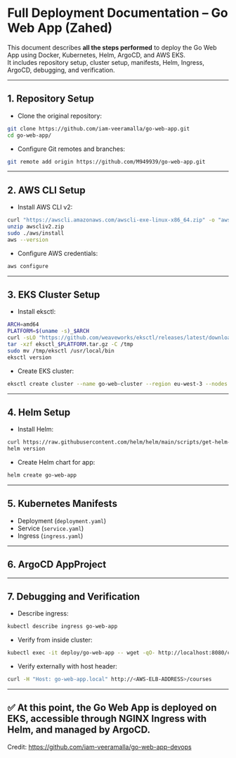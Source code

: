 # Full Deployment Documentation – Go Web App (Zahed)

This document describes **all the steps performed** to deploy the Go Web App using Docker, Kubernetes, Helm, ArgoCD, and AWS EKS.  
It includes repository setup, cluster setup, manifests, Helm, Ingress, ArgoCD, debugging, and verification.

---

## 1. Repository Setup

- Clone the original repository:

```bash
git clone https://github.com/iam-veeramalla/go-web-app.git
cd go-web-app/
```

- Configure Git remotes and branches:

```bash
git remote add origin https://github.com/M949939/go-web-app.git
```

---

## 2. AWS CLI Setup

- Install AWS CLI v2:

```bash
curl "https://awscli.amazonaws.com/awscli-exe-linux-x86_64.zip" -o "awscliv2.zip"
unzip awscliv2.zip
sudo ./aws/install
aws --version
```

- Configure AWS credentials:

```bash
aws configure
```

---

## 3. EKS Cluster Setup

- Install eksctl:

```bash
ARCH=amd64
PLATFORM=$(uname -s)_$ARCH
curl -sLO "https://github.com/weaveworks/eksctl/releases/latest/download/eksctl_$PLATFORM.tar.gz"
tar -xzf eksctl_$PLATFORM.tar.gz -C /tmp
sudo mv /tmp/eksctl /usr/local/bin
eksctl version
```

- Create EKS cluster:

```bash
eksctl create cluster --name go-web-cluster --region eu-west-3 --nodes 2 --node-type t3.medium
```

---

## 4. Helm Setup

- Install Helm:

```bash
curl https://raw.githubusercontent.com/helm/helm/main/scripts/get-helm-3 | bash
helm version
```

- Create Helm chart for app:

```bash
helm create go-web-app
```

---

## 5. Kubernetes Manifests

- Deployment (`deployment.yaml`)
- Service (`service.yaml`)
- Ingress (`ingress.yaml`)
---

## 6. ArgoCD AppProject

---

## 7. Debugging and Verification

- Describe ingress:

```bash
kubectl describe ingress go-web-app
```

- Verify from inside cluster:

```bash
kubectl exec -it deploy/go-web-app -- wget -qO- http://localhost:8080/courses
```

- Verify externally with host header:

```bash
curl -H "Host: go-web-app.local" http://<AWS-ELB-ADDRESS>/courses
```

---

✅ At this point, the Go Web App is deployed on EKS, accessible through NGINX Ingress with Helm, and managed by ArgoCD.
---
Credit: https://github.com/iam-veeramalla/go-web-app-devops

